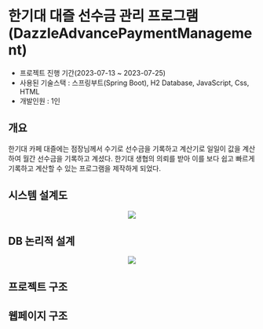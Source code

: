 # 한기대 대즐 선수금 관리 프로그램(DazzleAdvancePaymentManagement)

- 프로젝트 진행 기간(2023-07-13 ~ 2023-07-25)
- 사용된 기술스택 : 스프링부트(Spring Boot), H2 Database, JavaScript, Css, HTML
- 개발인원 : 1인

## 개요
한기대 카페 대즐에는 점장님께서 수기로 선수금을 기록하고 계산기로 일일이 값을 계산하여 월간 선수금을 기록하고 계셨다. 한기대 생협의 의뢰를 받아 이를 보다 쉽고 빠르게 기록하고 계산할 수 있는 프로그램을 제작하게 되었다.

## 시스템 설계도
<p align="center">
  <img src="https://github.com/SeongUk52/DazzleAdvancePaymentManagement/assets/81956276/bee1dbc1-2fbe-499b-afe8-2016cfacf313">
</p>

## DB 논리적 설계
<p align="center">
  <img src="https://github.com/SeongUk52/DazzleAdvancePaymentManagement/assets/81956276/da4c3ab9-9b14-4e1b-857a-3bf2a85a6163">
</p>

## 프로젝트 구조

## 웹페이지 구조

